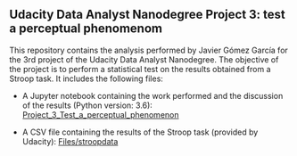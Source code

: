 ## Udacity Data Analyst Nanodegree Project 3: test a perceptual phenomenom ##

This repository contains the analysis performed by Javier Gómez García for the 3rd project of the Udacity Data Analyst Nanodegree.
The objective of the project is to perform a statistical test on the results obtained from a Stroop task.
It includes the following files:

* A Jupyter notebook containing the work performed and the discussion of the results (Python version: 3.6):
   [Project_3_Test_a_perceptual_phenomenon](Project_3_Test_a_perceptual_phenomenon.ipynb)

* A CSV file containing the results of the Stroop task (provided by Udacity):
   [Files/stroopdata](Files/stroopdata.csv)
